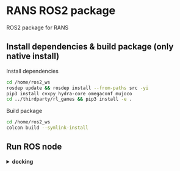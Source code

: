 # RANS ROS2 package
ROS2 package for RANS

## Install dependencies & build package (only native install)

Install dependencies
```bash
cd /home/ros2_ws
rosdep update && rosdep install --from-paths src -yi
pip3 install cvxpy hydra-core omegaconf mujoco
cd ../thirdparty/rl_games && pip3 install -e .
```

Build package
```bash
cd /home/ros2_ws
colcon build --symlink-install
```

## Run ROS node

<details><summary><b>docking</b></summary>

download weight
```bash
cd /home/ros2_ws/src/spacer_floating_platform_ros2/rans_ros2
wget --no-check-certificate 'https://drive.google.com/uc?export=download&id=1M_zCYP5VczzJq0TZ1VaAcsgRxW2v_Wcf' -O runs.zip
unzip runs.zip && rm runs.zip
```

source workspace
```bash
cd /home/ros2_ws
source install/setup.bash
```

run command
```bash
ros2 run rans_ros2 RL_player task=MFP_eval/MFP2D_CloseProximityDock_perturbed \
train=MFP/MFP2D_PPOmulti_dict_MLP_dock hl_task=CloseProximityDock \
checkpoint=/home/ros2_ws/src/spacer_floating_platform_ros2/rans_ros2/runs/MFP2D_perturbed/nn/last_MFP2D_perturbed_ep_2000_rew__126.402306_.pth --ros-args --params-file /home/ros2_ws/src/spacer_floating_platform_ros2/rans_ros2/config/config.yaml
```
</details>